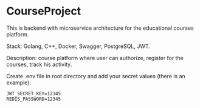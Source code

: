 # CourseProject
This is backend with microservice architecture for the educational courses platform.

Stack: Golang, C++, Docker, Swagger, PostgreSQL, JWT.

Description: course platform where user can authorize, register for the courses, track his activity.

Create .env file in root directory and add your secret values (there is an example):
```
JWT_SECRET_KEY=12345
REDIS_PASSWORD=12345
```


